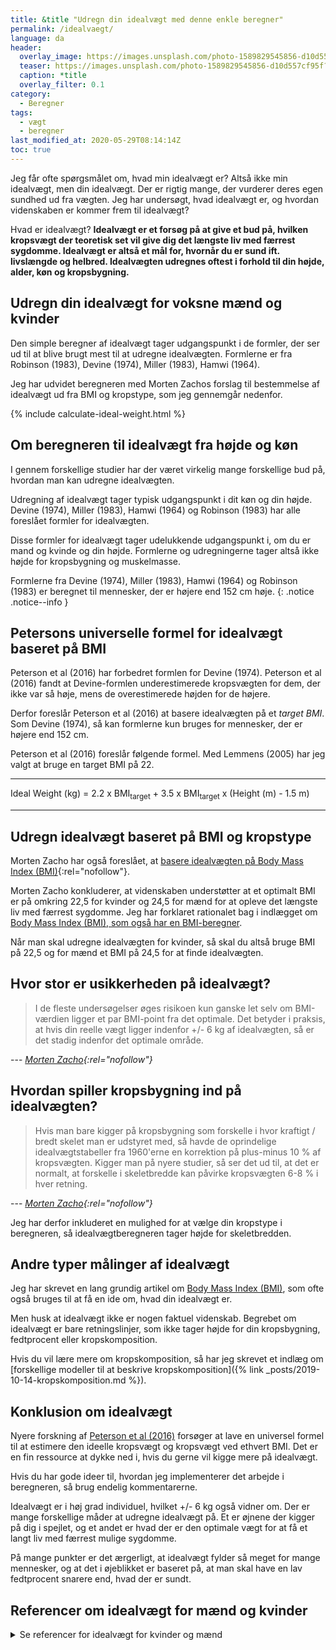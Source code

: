 ```yaml
---
title: &title "Udregn din idealvægt med denne enkle beregner"
permalink: /idealvaegt/
language: da
header:
  overlay_image: https://images.unsplash.com/photo-1589829545856-d10d557cf95f?ixlib=rb-1.2.1&ixid=eyJhcHBfaWQiOjEyMDd9&auto=format&fit=crop&w=1950&q=80
  teaser: https://images.unsplash.com/photo-1589829545856-d10d557cf95f?ixlib=rb-1.2.1&ixid=eyJhcHBfaWQiOjEyMDd9&auto=format&fit=crop&w=400&q=80
  caption: *title
  overlay_filter: 0.1
category:
  - Beregner
tags:
  - vægt
  - beregner
last_modified_at: 2020-05-29T08:14:14Z
toc: true
---
```


Jeg får ofte spørgsmålet om, hvad min idealvægt er? Altså ikke min idealvægt, men din idealvægt. Der er rigtig mange, der vurderer deres egen sundhed ud fra vægten. Jeg har undersøgt, hvad idealvægt er, og hvordan videnskaben er kommer frem til idealvægt?

Hvad er idealvægt? **Idealvægt er et forsøg på at give et bud på, hvilken kropsvægt der teoretisk set vil give dig det længste liv med færrest sygdomme. Idealvægt er altså et mål for, hvornår du er sund ift. livslængde og helbred. Idealvægten udregnes oftest i forhold til din højde, alder, køn og kropsbygning.**

## Udregn din idealvægt for voksne mænd og kvinder

Den simple beregner af idealvægt tager udgangspunkt i de formler, der ser ud til at blive brugt mest til at udregne idealvægten. Formlerne er fra Robinson (1983), Devine (1974), Miller (1983), Hamwi (1964).

Jeg har udvidet beregneren med Morten Zachos forslag til bestemmelse af idealvægt ud fra BMI og kropstype, som jeg gennemgår nedenfor.

{% include calculate-ideal-weight.html %}

## Om beregneren til idealvægt fra højde og køn

I gennem forskellige studier har der været virkelig mange forskellige bud på, hvordan man kan udregne idealvægten.

Udregning af idealvægt tager typisk udgangspunkt i dit køn og din højde. Devine (1974), Miller (1983), Hamwi (1964) og Robinson (1983) har alle foreslået formler for idealvægten.

Disse formler for idealvægt tager udelukkende udgangspunkt i, om du er mand og kvinde og din højde. Formlerne og udregningerne tager altså ikke højde for kropsbygning og muskelmasse.

Formlerne fra Devine (1974), Miller (1983), Hamwi (1964) og Robinson (1983) er beregnet til mennesker, der er højere end 152 cm høje.
{: .notice .notice--info }

## Petersons universelle formel for idealvægt baseret på BMI

Peterson et al (2016) har forbedret formlen for Devine (1974). Peterson et al (2016) fandt at Devine-formlen underestimerede kropsvægten for dem, der ikke var så høje, mens de overestimerede højden for de højere.

Derfor foreslår Peterson et al (2016) at basere idealvægten på et _target BMI_. Som Devine (1974), så kan formlerne kun bruges for mennesker, der er højere end 152 cm.

Peterson et al (2016) foreslår følgende formel. Med Lemmens (2005) har jeg valgt at bruge en target BMI på 22.

***

Ideal Weight (kg) = 2.2 x BMI<sub>target</sub> + 3.5 x BMI<sub>target</sub> x (Height (m) - 1.5 m)

***

## Udregn idealvægt baseret på BMI og kropstype

Morten Zacho har også foreslået, at [basere idealvægten på Body Mass Index (BMI)](https://web.archive.org/web/20160808221414/http://www.motion-online.dk/sundhed_og_vaegt/vaegt_og_fedtprocent/beregn_din_idealvaegt/){:rel="nofollow"}.

Morten Zacho konkluderer, at videnskaben understøtter at et optimalt BMI er på omkring 22,5 for kvinder og 24,5 for mænd for at opleve det længste liv med færrest sygdomme. Jeg har forklaret rationalet bag i indlægget om [Body Mass Index (BMI), som også har en BMI-beregner](/bmi/).

Når man skal udregne idealvægten for kvinder, så skal du altså bruge BMI på 22,5 og for mænd et BMI på 24,5 for at finde idealvægten. 

## Hvor stor er usikkerheden på idealvægt?

> I de fleste undersøgelser øges risikoen kun ganske let selv om BMI-værdien ligger et par BMI-point fra det optimale. Det betyder i praksis, at hvis din reelle vægt ligger indenfor +/- 6 kg af idealvægten, så er det stadig indenfor det optimale område.

--- <cite>[Morten Zacho](https://web.archive.org/web/20160808221414/http://www.motion-online.dk/sundhed_og_vaegt/vaegt_og_fedtprocent/beregn_din_idealvaegt/){:rel="nofollow"}</cite>

## Hvordan spiller kropsbygning ind på idealvægten?

> Hvis man bare kigger på kropsbygning som forskelle i hvor kraftigt / bredt skelet man er udstyret med, så havde de oprindelige idealvægtstabeller fra 1960'erne en korrektion på plus-minus 10 % af kropsvægten. Kigger man på nyere studier, så ser det ud til, at det er normalt, at forskelle i skeletbredde kan påvirke kropsvægten 6-8 % i hver retning.

--- <cite>[Morten Zacho](https://web.archive.org/web/20160808221414/http://www.motion-online.dk/sundhed_og_vaegt/vaegt_og_fedtprocent/beregn_din_idealvaegt/){:rel="nofollow"}</cite>

Jeg har derfor inkluderet en mulighed for at vælge din kropstype i beregneren, så idealvægtberegneren tager højde for skeletbredden.

## Andre typer målinger af idealvægt

Jeg har skrevet en lang grundig artikel om [Body Mass Index (BMI)](/bmi/), som ofte også bruges til at få en ide om, hvad din idealvægt er.

Men husk at idealvægt ikke er nogen faktuel videnskab. Begrebet om idealvægt er bare retningslinjer, som ikke tager højde for din kropsbygning, fedtprocent eller kropskomposition.

Hvis du vil lære mere om kropskomposition, så har jeg skrevet et indlæg om [forskellige modeller til at beskrive kropskomposition]({% link _posts/2019-10-14-kropskomposition.md %}).

## Konklusion om idealvægt

Nyere forskning af [Peterson et al (2016)](https://www.ncbi.nlm.nih.gov/pmc/articles/PMC4841935/) forsøger at lave en universel formel til at estimere den ideelle kropsvægt og kropsvægt ved ethvert BMI. Det er en fin ressource at dykke ned i, hvis du gerne vil kigge mere på idealvægt.

Hvis du har gode ideer til, hvordan jeg implementerer det arbejde i beregneren, så brug endelig kommentarerne.

Idealvægt er i høj grad individuel, hvilket +/- 6 kg også vidner om. Der er mange forskellige måder at udregne idealvægt på. Et er øjnene der kigger på dig i spejlet, og et andet er hvad der er den optimale vægt for at få et langt liv med færrest mulige sygdomme.

På mange punkter er det ærgerligt, at idealvægt fylder så meget for mange mennesker, og at det i øjeblikket er baseret på, at man skal have en lav fedtprocent snarere end, hvad der er sundt.

## Referencer om idealvægt for mænd og kvinder

<details markdown="1">
  <summary>Se referencer for idealvægt for kvinder og mænd</summary>

- Adams, Kenneth F., Arthur Schatzkin, Tamara B. Harris, Victor Kipnis, Traci Mouw, Rachel Ballard-Barbash, Albert Hollenbeck, og Michael F. Leitzmann. 2006. “Overweight, Obesity, and Mortality in a Large Prospective Cohort of Persons 50 to 71 Years Old”. The New England Journal of Medicine 355 (8): 763–78. <https://doi.org/10.1056/NEJMoa055643>.
- Berrington de Gonzalez, Amy, Patricia Hartge, James R. Cerhan, Alan J. Flint, Lindsay Hannan, Robert J. MacInnis, Steven C. Moore, m.fl. 2010. “Body-Mass Index and Mortality among 1.46 Million White Adults”. The New England Journal of Medicine 363 (23): 2211–19. <https://doi.org/10.1056/NEJMoa1000367>.
- Calle, E. E., M. J. Thun, J. M. Petrelli, C. Rodriguez, og C. W. Heath. 1999. “Body-Mass Index and Mortality in a Prospective Cohort of U.S. Adults”. The New England Journal of Medicine 341 (15): 1097–1105. <https://doi.org/10.1056/NEJM199910073411501>.
- Flegal, Katherine M., Brian K. Kit, Heather Orpana, og Barry I. Graubard. 2013. “Association of All-Cause Mortality with Overweight and Obesity Using Standard Body Mass Index Categories: A Systematic Review and Meta-Analysis”. JAMA 309 (1): 71–82. <https://doi.org/10.1001/jama.2012.113905>.
- Lewis, Cora E., Kathleen M. McTigue, Lora E. Burke, Paul Poirier, Robert H. Eckel, Barbara V. Howard, David B. Allison, Shiriki Kumanyika, og F. Xavier Pi-Sunyer. 2009. “Mortality, Health Outcomes, and Body Mass Index in the Overweight Range: A Science Advisory from the American Heart Association”. Circulation 119 (25): 3263–71. <https://doi.org/10.1161/CIRCULATIONAHA.109.192574>.
- Peterson, Courtney M, Diana M Thomas, George L Blackburn, og Steven B Heymsfield. 2016. “Universal equation for estimating ideal body weight and body weight at any BMI1”. The American Journal of Clinical Nutrition 103 (5): 1197–1203. <https://doi.org/10.3945/ajcn.115.121178>.
- Prospective Studies Collaboration, Gary Whitlock, Sarah Lewington, Paul Sherliker, Robert Clarke, Jonathan Emberson, Jim Halsey, Nawab Qizilbash, Rory Collins, og Richard Peto. 2009. “Body-Mass Index and Cause-Specific Mortality in 900 000 Adults: Collaborative Analyses of 57 Prospective Studies”. Lancet (London, England) 373 (9669): 1083–96. <https://doi.org/10.1016/S0140-6736(09)60318-4>.
- Ruff, C. B. 2000. “Body Mass Prediction from Skeletal Frame Size in Elite Athletes”. American Journal of Physical Anthropology 113 (4): 507–17. <https://pubmed.ncbi.nlm.nih.gov/11102884/>.
- Wong, Edwin S., Bruce C. M. Wang, Louis P. Garrison, Rafael Alfonso-Cristancho, David R. Flum, David E. Arterburn, og Sean D. Sullivan. 2011. “Examining the BMI-Mortality Relationship Using Fractional Polynomials”. BMC Medical Research Methodology 11 (december): 175. <https://doi.org/10.1186/1471-2288-11-175>.
</details>
